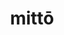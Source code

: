 ---
title: mittō
meaning: to send
ch: [nine, mt, mt8thru9, ss, ss4, 7r, twentyfive]
pos: verb
inf: mittere
secondppstem: mitt
infend: ere
thirdpp: mīsī
fourthpp: missus
conjugation: third
derivative: mission
six: y
---